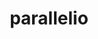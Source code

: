 ---
title: "parallelio"
layout: cache
categories: [package, develop]
meta: {"compilers": ["gcc@=12.4.0", "gcc@=7.3.1"], "num_specs": 6, "num_specs_by_stack": {"aws-isc": 1, "aws-isc-aarch64": 1, "aws-pcluster-neoverse_v1": 4, "root": 6}, "oss": ["amzn2"], "platforms": ["linux"], "stacks": ["aws-isc", "aws-isc-aarch64", "aws-pcluster-neoverse_v1", "root"], "targets": ["aarch64", "neoverse_v1", "x86_64_v3"], "versions": ["2.6.3"]}
spec_details: [{"compiler": "gcc@=7.3.1", "hash": "54daahssosvnl55p7ams7i4mjmfpcs7l", "os": "amzn2", "platform": "linux", "size": "-", "stacks": ["aws-isc", "root"], "target": "x86_64_v3", "variants": ["build_system=cmake", "build_type=Release", "+fortran", "generator=make", "~ipo", "~logging", "+mpi", "~ncint", "+pnetcdf", "+shared", "~timing"], "versions": ["2.6.3"]}, {"compiler": "gcc@=12.4.0", "hash": "6okruvekzd6ijx3xiqavvoz7zissbk7m", "os": "amzn2", "platform": "linux", "size": "-", "stacks": ["aws-pcluster-neoverse_v1", "root"], "target": "neoverse_v1", "variants": ["build_system=cmake", "build_type=Release", "+fortran", "generator=make", "~ipo", "~logging", "+mpi", "~ncint", "+pnetcdf", "+shared", "~timing"], "versions": ["2.6.3"]}, {"compiler": "gcc@=12.4.0", "hash": "ccnomjfaojs3esistmzgnfkehd5ffqy3", "os": "amzn2", "platform": "linux", "size": "-", "stacks": ["aws-pcluster-neoverse_v1", "root"], "target": "neoverse_v1", "variants": ["build_system=cmake", "build_type=Release", "+fortran", "generator=make", "~ipo", "~logging", "+mpi", "~ncint", "+pnetcdf", "+shared", "~timing"], "versions": ["2.6.3"]}, {"compiler": "gcc@=12.4.0", "hash": "muiy4opv2uncufad7ao6ci4csbsrw5aw", "os": "amzn2", "platform": "linux", "size": "-", "stacks": ["aws-pcluster-neoverse_v1", "root"], "target": "neoverse_v1", "variants": ["build_system=cmake", "build_type=Release", "+fortran", "generator=make", "~ipo", "~logging", "+mpi", "~ncint", "+pnetcdf", "+shared", "~timing"], "versions": ["2.6.3"]}, {"compiler": "gcc@=7.3.1", "hash": "y3lrxdjfhngxazqqfogfus2nilmaipjc", "os": "amzn2", "platform": "linux", "size": "-", "stacks": ["aws-isc-aarch64", "root"], "target": "aarch64", "variants": ["build_system=cmake", "build_type=Release", "+fortran", "generator=make", "~ipo", "~logging", "+mpi", "~ncint", "+pnetcdf", "+shared", "~timing"], "versions": ["2.6.3"]}, {"compiler": "gcc@=12.4.0", "hash": "zxqcyyx5crza4mzwn7dfmltyaygd53it", "os": "amzn2", "platform": "linux", "size": "-", "stacks": ["aws-pcluster-neoverse_v1", "root"], "target": "neoverse_v1", "variants": ["build_system=cmake", "build_type=Release", "+fortran", "generator=make", "~ipo", "~logging", "+mpi", "~ncint", "+pnetcdf", "+shared", "~timing"], "versions": ["2.6.3"]}]
---